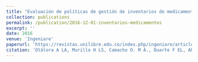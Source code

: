 ```yaml
---
title: "Evaluación de políticas de gestión de inventarios de medicamentos para un sistema multinivel y multiproducto en el Hospital Universitario de la Samaritana (HUS)"
collection: publications
permalink: /publication/2016-12-01-inventarios-medicamentos
excerpt: ''
date: 2016
venue: 'Ingeniare'
paperurl: 'https://revistas.unilibre.edu.co/index.php/ingeniare/article/view/401'
citation: 'Otálora A LA, Murillo H LS, Camacho O. M Á., Duarte F EL, Ahumada P AE. Evaluación de politicas de gestión de inventarios de medicamentos para un sistema multinivel y multiproducto en el hospital universitario de la samaritana (hus). ingeniare [Internet]. 1 de diciembre de 2016 [citado 28 de mayo de 2021];(21):93-107. Disponible en: https://revistas.unilibre.edu.co/index.php/ingeniare/article/view/401'
---
```


